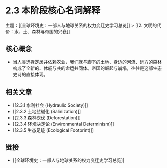 # 2.3 本阶段核心名词解释

主题：[[全球环境史：一部人与地球关系的权力变迁史学习总览]] > [[2. 文明的代价：水、土、森林与帝国的兴衰]]

## 核心概念

- 当人类选择定居并依赖农业，我们就与脚下的土地、身边的河流、远方的森林构成了全新的、休戚与共的命运共同体。帝国的崛起与崩塌，往往是这部生态史诗的直接体现。

## 相关文章

- [[2.3.1 水利社会 (Hydraulic Society)]]
- [[2.3.2 土地盐碱化 (Salinization)]]
- [[2.3.3 森林砍伐 (Deforestation)]]
- [[2.3.4 环境决定论 (Environmental Determinism)]]
- [[2.3.5 生态足迹 (Ecological Footprint)]]

## 链接

- [[全球环境史：一部人与地球关系的权力变迁史学习总览]]

